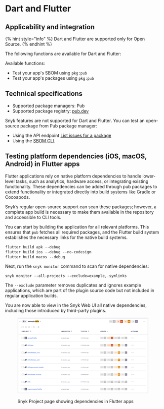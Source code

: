 # Dart and Flutter

## Applicability and integration

{% hint style="info" %}
Dart and Flutter are supported only for Open Source.
{% endhint %}

The following functions are available for Dart and Flutter:

Available functions:&#x20;

* Test your app's SBOM using `pkg:pub`
* Test your app's packages using `pkg:pub`

## Technical specifications

* Supported package managers:  Pub
* Supported package registry: [pub.dev](https://pub.dev/)

Snyk features are not supported for Dart and Flutter. You can test an open-source package from Pub package manager:

* Using the API endpoint [List issues for a package](../../snyk-api/reference/issues.md#orgs-org_id-packages-purl-issues)
* Using the [SBOM CLI](../../developer-tools/snyk-cli/commands/sbom.md).

## Testing platform dependencies (iOS, macOS, Android) in Flutter apps

Flutter applications rely on native platform dependencies to handle lower-level tasks, such as analytics, hardware access, or integrating existing functionality. These dependencies can be added through pub packages to extend functionality or integrated directly into build systems like Gradle or Cocoapods.

Snyk’s regular open-source support can scan these packages; however, a complete app build is necessary to make them available in the repository and accessible to CLI tools.

You can start by building the application for all relevant platforms. This ensures that `pub` fetches all required packages, and the Flutter build system establishes the necessary links for the native build systems.

```
flutter build apk --debug
flutter build ios --debug --no-codesign
flutter build macos --debug
```

Next, run the `snyk monitor` command to scan for native dependencies:

```
snyk monitor --all-projects --exclude=example,.symlinks
```

The `--exclude` parameter removes duplicates and ignores example applications, which are part of the plugin source code but not included in regular application builds.

You are now able to view in the Snyk Web UI all native dependencies, including those introduced by third-party plugins.

<figure><img src="../../.gitbook/assets/image (571).png" alt=""><figcaption><p>Snyk Project page showing dependencies in Flutter apps</p></figcaption></figure>
